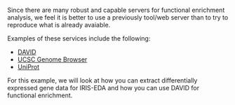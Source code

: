 <br/>
Since there are many robust and capable servers for functional enrichment
analysis, we feel it is better to use a previously tool/web server than to 
try to reproduce what is already avaiable.

Examples of these services include the following:
  * [DAVID](https://david.ncifcrf.gov/)
  * [UCSC Genome Browser](https://genome.ucsc.edu/)
  * [UniProt](https://www.uniprot.org/)

For this example, we will look at how you can extract differentially 
expressed gene data for IRIS-EDA and how you can use DAVID for functional
enrichment.
